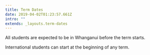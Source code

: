 ```yaml
---
title: Term Dates
date: 2019-04-02T01:23:57.661Z
intro: ""
extends: _layouts.term-dates
---
```


All students are expected to be in Whanganui before the term starts.

International students can start at the beginning of any term.